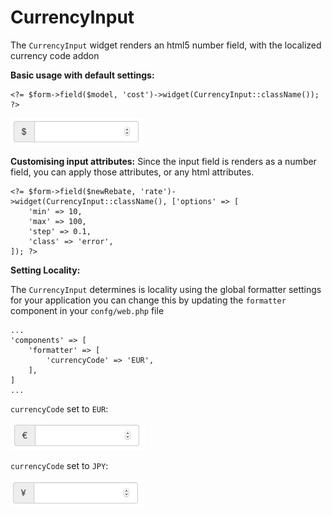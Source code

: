 # CurrencyInput

The `CurrencyInput` widget renders an html5 number field, with the localized currency code addon

**Basic usage with default settings:**

```
<?= $form->field($model, 'cost')->widget(CurrencyInput::className()); ?>
```
![screenshot](/docs/images/CurrencyInput.png?raw=true)


**Customising input attributes:**
Since the input field is renders as a number field, you can apply those attributes, or any html attributes.

```
<?= $form->field($newRebate, 'rate')->widget(CurrencyInput::className(), ['options' => [
    'min' => 10,
    'max' => 100,
    'step' => 0.1,
    'class' => 'error',
]); ?>
```

**Setting Locality:**

The `CurrencyInput` determines is locality using the global formatter settings for your application you can
change this by updating the `formatter` component in your `confg/web.php` file

```
...
'components' => [
    'formatter' => [
        'currencyCode' => 'EUR',
    ],
]
...
```

`currencyCode` set to `EUR`:

![screenshot](/docs/images/CurrencyInput-EUR.png?raw=true)


`currencyCode` set to `JPY`:

![screenshot](/docs/images/CurrencyInput-JPY.png?raw=true)

